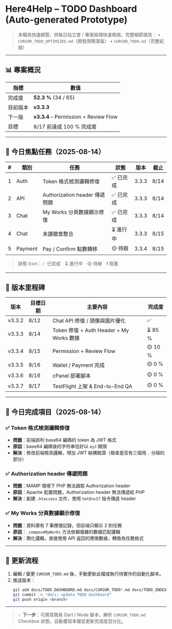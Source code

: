 # Here4Help – TODO Dashboard (Auto-generated Prototype)

> 本檔為快速總覽，供每日站立會 / 專案經理快速檢視。完整細節請見：
> • `CURSOR_TODO_OPTIMIZED.md`（開發用簡潔版）
> • `CURSOR_TODO.md`（完整紀錄）

---

## 📊 專案概況

| 指標 | 數值 |
|------|------|
| 完成度 | **52.3 %** (34 / 65) |
| 目前版本 | **v3.3.3** |
| 下一版 | **v3.3.4** – Permission + Review Flow |
| 目標 | 8/17 前達成 100 % 完成度 |

---

## 🎯 今日焦點任務（2025-08-14）

| # | 類別 | 任務 | 狀態 | 版本 | 截止 |
|---|------|------|------|------|------|
| 1 | Auth | Token 格式檢測邏輯修復 | ✅ 已完成 | 3.3.3 | 8/14 |
| 2 | API | Authorization header 傳遞問題 | ✅ 已完成 | 3.3.3 | 8/14 |
| 3 | Chat | My Works 分頁數據顯示修復 | ✅ 已完成 | 3.3.3 | 8/14 |
| 4 | Chat | 未讀徽章整合 | ⏳ 進行中 | 3.3.3 | 8/15 |
| 5 | Payment | Pay / Confirm 點數轉移 | 🟡 待辦 | 3.3.4 | 8/15 |

> 狀態 Icon：✅ 已完成 ⏳ 進行中 🟡 待辦 ❗ 阻塞

---

## 🔄 版本里程碑

| 版本 | 目標日期 | 主要內容 | 完成度 |
|-------|----------|----------|--------|
| v3.3.2 | 8/12 | Chat API 修復 / 頭像與圖片優化 | ✅ |
| v3.3.3 | 8/14 | Token 修復 + Auth Header + My Works 數據 | ⏳ 85 % |
| v3.3.4 | 8/15 | Permission + Review Flow | 🟡 10 % |
| v3.3.5 | 8/16 | Wallet / Payment 完成 | 🟡 0 % |
| v3.3.6 | 8/16 | cPanel 部署腳本 | 🟡 0 % |
| v3.3.7 | 8/17 | TestFlight 上架 & End-to-End QA | 🟡 0 % |

---

## 📝 今日完成項目（2025-08-14）

### ✅ Token 格式檢測邏輯修復
- **問題**：前端誤判 base64 編碼的 token 為 JWT 格式
- **原因**：base64 編碼後的字符串恰好以 `eyJ` 開頭
- **解決**：修改前端檢測邏輯，增加 JWT 結構驗證（檢查是否有三個用 `.` 分隔的部分）

### ✅ Authorization header 傳遞問題
- **問題**：MAMP 環境下 PHP 無法讀取 Authorization header
- **原因**：Apache 配置問題，Authorization header 無法傳遞給 PHP
- **解決**：創建 `.htaccess` 文件，使用 `SetEnvIf` 指令傳遞 header

### ✅ My Works 分頁數據顯示修復
- **問題**：資料庫有 7 筆應徵記錄，但前端只顯示 2 則任務
- **原因**：`_composeMyWorks` 方法依賴複雜的數據匹配邏輯
- **解決**：簡化邏輯，直接使用 API 返回的應徵數據，轉換為任務格式

---

## 📝 更新流程

1. 編輯 / 變更 `CURSOR_TODO.md` 後，手動更新此檔或執行待實作的自動化腳本。
2. 推送版本：
   ```bash
   git add docs/TODO_DASHBOARD.md docs/CURSOR_TODO*.md docs/TODO_INDEX.md
   git commit -m "docs: update TODO dashboard"
   git push origin <branch>
   ```

---

> 💡 **下一步**：可撰寫簡易 Dart / Node 腳本，解析 `CURSOR_TODO.md` Checkbox 狀態，自動覆寫本檔並更新完成度百分比。